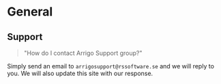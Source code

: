 # General

## Support

> "How do I contact Arrigo Support group?"

Simply send an email to `arrigosupport@rssoftware.se` and we will reply to you. We will also update this site with our response.
